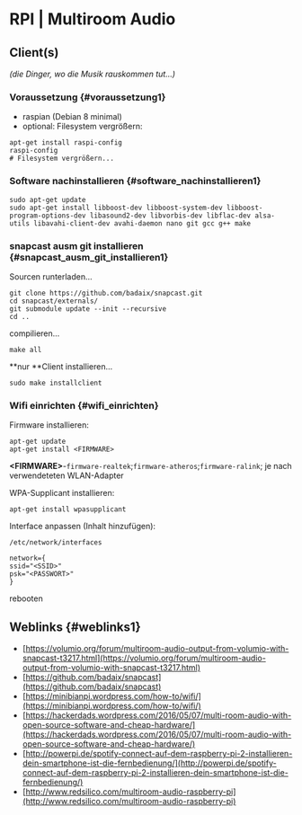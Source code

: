 # RPI \| Multiroom Audio



## Client\(s\)

_\(die Dinger, wo die Musik rauskommen tut…\)_

### Voraussetzung {#voraussetzung1}

* raspian \(Debian 8 minimal\)
* optional: Filesystem vergrößern:

```
apt-get install raspi-config
raspi-config
# Filesystem vergrößern...
```

### Software nachinstallieren {#software_nachinstallieren1}

```
sudo apt-get update
sudo apt-get install libboost-dev libboost-system-dev libboost-program-options-dev libasound2-dev libvorbis-dev libflac-dev alsa-utils libavahi-client-dev avahi-daemon nano git gcc g++ make
```

### snapcast ausm git installieren {#snapcast_ausm_git_installieren1}

Sourcen runterladen…

```
git clone https://github.com/badaix/snapcast.git
cd snapcast/externals/
git submodule update --init --recursive
cd ..
```

compilieren…

```
make all
```

**nur **Client installieren…

```
sudo make installclient
```

### Wifi einrichten {#wifi_einrichten}

Firmware installieren:

```
apt-get update
apt-get install <FIRMWARE>
```

**&lt;FIRMWARE&gt;**-`firmware-realtek`;`firmware-atheros`;`firmware-ralink`; je nach verwendeteten WLAN-Adapter

WPA-Supplicant installieren:

```
apt-get install wpasupplicant
```

Interface anpassen \(Inhalt hinzufügen\):

`/etc/network/interfaces`

```
network={
ssid="<SSID>"
psk="<PASSWORT>"
}
```

rebooten

## Weblinks {#weblinks1}

* [https://volumio.org/forum/multiroom-audio-output-from-volumio-with-snapcast-t3217.html](https://volumio.org/forum/multiroom-audio-output-from-volumio-with-snapcast-t3217.html)
* [https://github.com/badaix/snapcast](https://github.com/badaix/snapcast)
* [https://minibianpi.wordpress.com/how-to/wifi/](https://minibianpi.wordpress.com/how-to/wifi/)
* [https://hackerdads.wordpress.com/2016/05/07/multi-room-audio-with-open-source-software-and-cheap-hardware/](https://hackerdads.wordpress.com/2016/05/07/multi-room-audio-with-open-source-software-and-cheap-hardware/)
* [http://powerpi.de/spotify-connect-auf-dem-raspberry-pi-2-installieren-dein-smartphone-ist-die-fernbedienung/](http://powerpi.de/spotify-connect-auf-dem-raspberry-pi-2-installieren-dein-smartphone-ist-die-fernbedienung/)
* [http://www.redsilico.com/multiroom-audio-raspberry-pi](http://www.redsilico.com/multiroom-audio-raspberry-pi)




